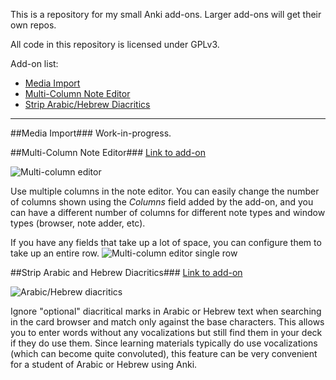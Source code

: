 This is a repository for my small Anki add-ons. Larger add-ons will get their own repos.

All code in this repository is licensed under GPLv3.

Add-on list:
- [Media Import](#media-import)
- [Multi-Column Note Editor](#multi-column-note-editor)
- [Strip Arabic/Hebrew Diacritics](#strip-arabic-diacritics)

---

##Media Import###
Work-in-progress.

##Multi-Column Note Editor###
[Link to add-on](https://ankiweb.net/shared/info/3491767031)

![Multi-column editor](https://raw.github.com/hssm/anki-addons/master/docs/multicolumn_browser.png)

Use multiple columns in the note editor. You can easily change the number of columns shown using the *Columns* field added by the add-on, and you can have a different number of columns for different note types and window types (browser, note adder, etc).

If you have any fields that take up a lot of space, you can configure them to take up an entire row.
![Multi-column editor single row](https://raw.github.com/hssm/anki-addons/master/docs/multicolumn_browser_single_row.png)


##Strip Arabic and Hebrew Diacritics###
[Link to add-on](https://ankiweb.net/shared/info/1924690148)

![Arabic/Hebrew diacritics](https://raw.github.com/hssm/anki-addons/master/docs/ar_diacritics.png "Strip Arabic/Hebrew diacritics in card browser")

Ignore "optional" diacritical marks in Arabic or Hebrew text when searching in the card browser and match only against the base characters. This allows you to enter words without any vocalizations but still find them in your deck if they do use them. Since learning materials typically do use vocalizations (which can become quite convoluted), this feature can be very convenient for a student of Arabic or Hebrew using Anki.

